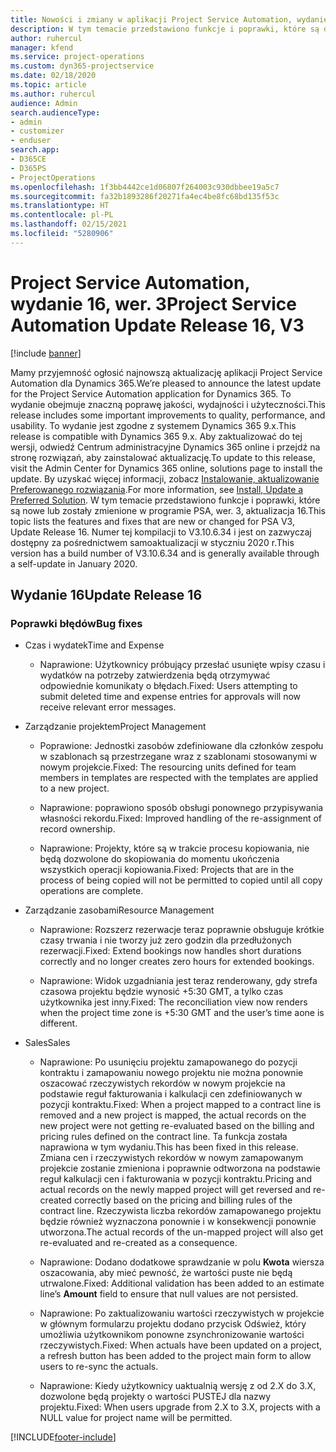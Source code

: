 ```yaml
---
title: Nowości i zmiany w aplikacji Project Service Automation, wydanie 16, wer. 3
description: W tym temacie przedstawiono funkcje i poprawki, które są dostepne w programie Project Service Automation, aktualizacja 16, wer. 3.
author: ruhercul
manager: kfend
ms.service: project-operations
ms.custom: dyn365-projectservice
ms.date: 02/18/2020
ms.topic: article
ms.author: ruhercul
audience: Admin
search.audienceType:
- admin
- customizer
- enduser
search.app:
- D365CE
- D365PS
- ProjectOperations
ms.openlocfilehash: 1f3bb4442ce1d06807f264003c930dbbee19a5c7
ms.sourcegitcommit: fa32b1893286f20271fa4ec4be8fc68bd135f53c
ms.translationtype: HT
ms.contentlocale: pl-PL
ms.lasthandoff: 02/15/2021
ms.locfileid: "5280906"
---
```

# <a name="project-service-automation-update-release-16-v3"></a><span data-ttu-id="e2cc1-103">Project Service Automation, wydanie 16, wer. 3</span><span class="sxs-lookup"><span data-stu-id="e2cc1-103">Project Service Automation Update Release 16, V3</span></span>

[!include [banner](../includes/psa-now-project-operations.md)]

<span data-ttu-id="e2cc1-104">Mamy przyjemność ogłosić najnowszą aktualizację aplikacji Project Service Automation dla Dynamics 365.</span><span class="sxs-lookup"><span data-stu-id="e2cc1-104">We’re pleased to announce the latest update for the Project Service Automation application for Dynamics 365.</span></span> <span data-ttu-id="e2cc1-105">To wydanie obejmuje znaczną poprawę jakości, wydajności i użyteczności.</span><span class="sxs-lookup"><span data-stu-id="e2cc1-105">This release includes some important improvements to quality, performance, and usability.</span></span>  <span data-ttu-id="e2cc1-106">To wydanie jest zgodne z systemem Dynamics 365 9.x.</span><span class="sxs-lookup"><span data-stu-id="e2cc1-106">This release is compatible with Dynamics 365 9.x.</span></span> <span data-ttu-id="e2cc1-107">Aby zaktualizować do tej wersji, odwiedź Centrum administracyjne Dynamics 365 online i przejdź na stronę rozwiązań, aby zainstalować aktualizację.</span><span class="sxs-lookup"><span data-stu-id="e2cc1-107">To update to this release, visit the Admin Center for Dynamics 365 online, solutions page to install the update.</span></span> <span data-ttu-id="e2cc1-108">By uzyskać więcej informacji, zobacz [Instalowanie, aktualizowanie Preferowanego rozwiązania](https://docs.microsoft.com/dynamics365/project-service/upgrade-psa-home-page).</span><span class="sxs-lookup"><span data-stu-id="e2cc1-108">For more information, see [Install, Update a Preferred Solution](https://docs.microsoft.com/dynamics365/project-service/upgrade-psa-home-page).</span></span>
<span data-ttu-id="e2cc1-109">W tym temacie przedstawiono funkcje i poprawki, które są nowe lub zostały zmienione w programie PSA, wer. 3, aktualizacja 16.</span><span class="sxs-lookup"><span data-stu-id="e2cc1-109">This topic lists the features and fixes that are new or changed for PSA V3, Update Release 16.</span></span> <span data-ttu-id="e2cc1-110">Numer tej kompilacji to V3.10.6.34 i jest on zazwyczaj dostępny za pośrednictwem samoaktualizacji w styczniu 2020 r.</span><span class="sxs-lookup"><span data-stu-id="e2cc1-110">This version has a build number of V3.10.6.34 and is generally available through a self-update in January 2020.</span></span>


## <a name="update-release-16"></a><span data-ttu-id="e2cc1-111">Wydanie 16</span><span class="sxs-lookup"><span data-stu-id="e2cc1-111">Update Release 16</span></span>

### <a name="bug-fixes"></a><span data-ttu-id="e2cc1-112">Poprawki błędów</span><span class="sxs-lookup"><span data-stu-id="e2cc1-112">Bug fixes</span></span>

-   <span data-ttu-id="e2cc1-113">Czas i wydatek</span><span class="sxs-lookup"><span data-stu-id="e2cc1-113">Time and Expense</span></span>

    -   <span data-ttu-id="e2cc1-114">Naprawione: Użytkownicy próbujący przesłać usunięte wpisy czasu i wydatków na potrzeby zatwierdzenia będą otrzymywać odpowiednie komunikaty o błędach.</span><span class="sxs-lookup"><span data-stu-id="e2cc1-114">Fixed: Users attempting to submit deleted time and expense entries for approvals will now receive relevant error messages.</span></span>

-   <span data-ttu-id="e2cc1-115">Zarządzanie projektem</span><span class="sxs-lookup"><span data-stu-id="e2cc1-115">Project Management</span></span>

    -   <span data-ttu-id="e2cc1-116">Poprawione: Jednostki zasobów zdefiniowane dla członków zespołu w szablonach są przestrzegane wraz z szablonami stosowanymi w nowym projekcie.</span><span class="sxs-lookup"><span data-stu-id="e2cc1-116">Fixed: The resourcing units defined for team members in templates are respected with the templates are applied to a new project.</span></span>

    -   <span data-ttu-id="e2cc1-117">Naprawione: poprawiono sposób obsługi ponownego przypisywania własności rekordu.</span><span class="sxs-lookup"><span data-stu-id="e2cc1-117">Fixed: Improved handling of the re-assignment of record ownership.</span></span>

    -   <span data-ttu-id="e2cc1-118">Naprawione: Projekty, które są w trakcie procesu kopiowania, nie będą dozwolone do skopiowania do momentu ukończenia wszystkich operacji kopiowania.</span><span class="sxs-lookup"><span data-stu-id="e2cc1-118">Fixed: Projects that are in the process of being copied will not be permitted to copied until all copy operations are complete.</span></span>

-   <span data-ttu-id="e2cc1-119">Zarządzanie zasobami</span><span class="sxs-lookup"><span data-stu-id="e2cc1-119">Resource Management</span></span>

    -   <span data-ttu-id="e2cc1-120">Naprawione: Rozszerz rezerwacje teraz poprawnie obsługuje krótkie czasy trwania i nie tworzy już zero godzin dla przedłużonych rezerwacji.</span><span class="sxs-lookup"><span data-stu-id="e2cc1-120">Fixed: Extend bookings now handles short durations correctly and no longer creates zero hours for extended bookings.</span></span>

    -   <span data-ttu-id="e2cc1-121">Naprawione: Widok uzgadniania jest teraz renderowany, gdy strefa czasowa projektu będzie wynosić +5:30 GMT, a tylko czas użytkownika jest inny.</span><span class="sxs-lookup"><span data-stu-id="e2cc1-121">Fixed: The reconciliation view now renders when the project time zone is +5:30 GMT and the user’s time aone is different.</span></span>

-   <span data-ttu-id="e2cc1-122">Sales</span><span class="sxs-lookup"><span data-stu-id="e2cc1-122">Sales</span></span>

    -   <span data-ttu-id="e2cc1-123">Naprawione: Po usunięciu projektu zamapowanego do pozycji kontraktu i zamapowaniu nowego projektu nie można ponownie oszacować rzeczywistych rekordów w nowym projekcie na podstawie reguł fakturowania i kalkulacji cen zdefiniowanych w pozycji kontraktu.</span><span class="sxs-lookup"><span data-stu-id="e2cc1-123">Fixed: When a project mapped to a contract line is removed and a new project is mapped, the actual records on the new project were not getting re-evaluated based on the billing and pricing rules defined on the contract line.</span></span> <span data-ttu-id="e2cc1-124">Ta funkcja została naprawiona w tym wydaniu.</span><span class="sxs-lookup"><span data-stu-id="e2cc1-124">This has been fixed in this release.</span></span> <span data-ttu-id="e2cc1-125">Zmiana cen i rzeczywistych rekordów w nowym zamapowanym projekcie zostanie zmieniona i poprawnie odtworzona na podstawie reguł kalkulacji cen i fakturowania w pozycji kontraktu.</span><span class="sxs-lookup"><span data-stu-id="e2cc1-125">Pricing and actual records on the newly mapped project will get reversed and re-created correctly based on the pricing and billing rules of the contract line.</span></span> <span data-ttu-id="e2cc1-126">Rzeczywista liczba rekordów zamapowanego projektu będzie również wyznaczona ponownie i w konsekwencji ponownie utworzona.</span><span class="sxs-lookup"><span data-stu-id="e2cc1-126">The actual records of the un-mapped project will also get re-evaluated and re-created as a consequence.</span></span>

    -   <span data-ttu-id="e2cc1-127">Naprawione: Dodano dodatkowe sprawdzanie w polu **Kwota** wiersza oszacowania, aby mieć pewność, że wartości puste nie będą utrwalone.</span><span class="sxs-lookup"><span data-stu-id="e2cc1-127">Fixed: Additional validation has been added to an estimate line’s **Amount** field to ensure that null values are not persisted.</span></span>

    -   <span data-ttu-id="e2cc1-128">Naprawione: Po zaktualizowaniu wartości rzeczywistych w projekcie w głównym formularzu projektu dodano przycisk Odśwież, który umożliwia użytkownikom ponowne zsynchronizowanie wartości rzeczywistych.</span><span class="sxs-lookup"><span data-stu-id="e2cc1-128">Fixed: When actuals have been updated on a project, a refresh button has been added to the project main form to allow users to re-sync the actuals.</span></span>

    -   <span data-ttu-id="e2cc1-129">Naprawione: Kiedy użytkownicy uaktualnią wersję z od 2.X do 3.X, dozwolone będą projekty o wartości PUSTEJ dla nazwy projektu.</span><span class="sxs-lookup"><span data-stu-id="e2cc1-129">Fixed: When users upgrade from 2.X to 3.X, projects with a NULL value for project name will be permitted.</span></span>



[!INCLUDE[footer-include](../includes/footer-banner.md)]
